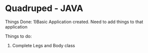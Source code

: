 # Quadruped - JAVA

Things Done:
1)Basic Application created. Need to add things to that application

Things to do:
1) Complete Legs and Body class
